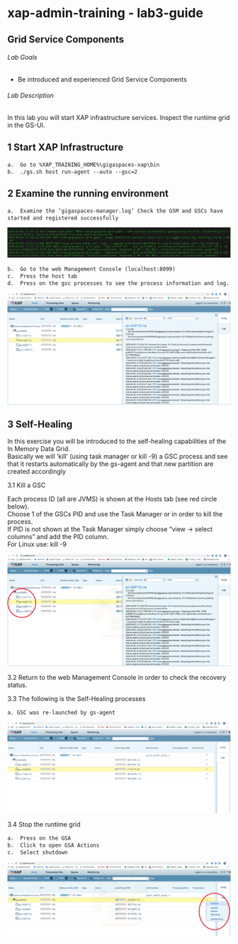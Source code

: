 # xap-admin-training - lab3-guide


##    Grid Service Components

###### Lab Goals
*   Be introduced and experienced Grid Service Components

###### Lab Description
In this lab you will start XAP infrastructure services. Inspect the runtime grid in the GS-UI.

## 1	Start XAP Infrastructure <br>

    a.	Go to %XAP_TRAINING_HOME%\gigaspaces-xap\bin
    b.	./gs.sh host run-agent --auto --gsc=2
    
## 2	Examine the running environment <br>

    a.	Examine the ‘gigaspaces-manager.log’ Check the GSM and GSCs have started and registered successfully 

![Screenshot](./Pictures/Picture1.png)

    b.	Go to the web Management Console (localhost:8099)
    c.	Press the host tab
    d.	Press on the gsc processes to see the process information and log.

![Screenshot](./Pictures/Picture2.png)

## 3	Self-Healing

In this exercise you will be introduced to the self-healing capabilities of the In Memory Data Grid. <br>
Basically we will ‘kill’ (using task manager or kill -9) a GSC process and see that it restarts automatically by the gs-agent and that new partition are created accordingly <br>

3.1	Kill a GSC <br>

Each process ID (all are JVMS) is shown at the Hosts tab (see red circle below). <br>
Choose 1 of the GSCs PID and use the Task Manager or in order to kill the process. <br>
If PID is not shown at the Task Manager simply choose “view -> select columns” and add the PID column. <br>
For Linux use: kill -9 <PID>

![Screenshot](./Pictures/Picture3.png)

3.2	Return to the web Management Console in order to check the recovery status.

3.3	The following is the Self-Healing processes <br>

    a. GSC was re-launched by gs-agent
    
![Screenshot](./Pictures/Picture4.png) 

3.4	Stop the runtime grid <br>

    a.	Press on the GSA
    b.	Click to open GSA Actions
    c.	Select shutdown
    
![Screenshot](./Pictures/Picture5.png) 


